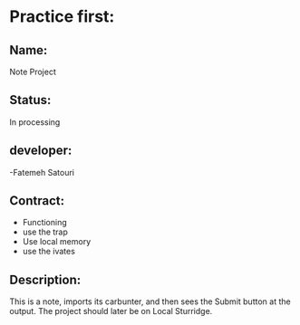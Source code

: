 # Practice first:
## Name: 
Note Project

## Status: 
In processing

## developer:
-Fatemeh Satouri

## Contract:
- Functioning
- use the trap
- Use local memory
- use the ivates
  
## Description:
This is a note, imports its carbunter, and then sees the Submit button at the output.
The project should later be on Local Sturridge.
